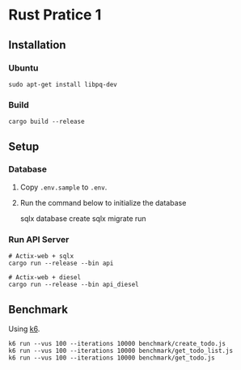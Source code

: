 # Rust Pratice 1

## Installation

### Ubuntu

    sudo apt-get install libpq-dev

### Build

    cargo build --release

## Setup

### Database

1. Copy `.env.sample` to `.env`.
2. Run the command below to initialize the database

    sqlx database create
    sqlx migrate run

### Run API Server

    # Actix-web + sqlx
    cargo run --release --bin api

    # Actix-web + diesel
    cargo run --release --bin api_diesel

## Benchmark

Using [k6](https://github.com/grafana/k6).

    k6 run --vus 100 --iterations 10000 benchmark/create_todo.js
    k6 run --vus 100 --iterations 10000 benchmark/get_todo_list.js
    k6 run --vus 100 --iterations 10000 benchmark/get_todo.js
